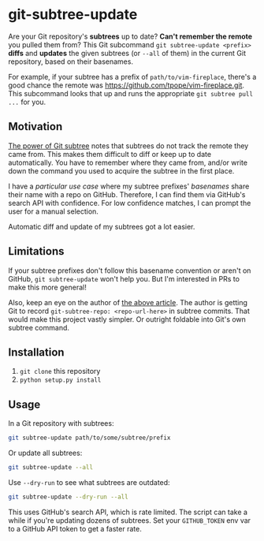 # git-subtree-update

Are your Git repository's **subtrees** up to date? **Can't remember the remote** you pulled them from? This Git subcommand `git subtree-update <prefix>` **diffs** and **updates** the given subtrees (or `--all` of them) in the current Git repository, based on their basenames.

For example, if your subtree has a prefix of `path/to/vim-fireplace`, there's a good chance the remote was https://github.com/tpope/vim-fireplace.git. This subcommand looks that up and runs the appropriate `git subtree pull ...` for you.

## Motivation

[The power of Git subtree] notes that subtrees do not track the remote they came from. This makes them difficult to diff or keep up to date automatically. You have to remember where they came from, and/or write down the command you used to acquire the subtree in the first place.

I have a _particular use case_ where my subtree prefixes' _basenames_ share their name with a repo on GitHub. Therefore, I can find them via GitHub's search API with confidence. For low confidence matches, I can prompt the user for a manual selection.

Automatic diff and update of my subtrees got a lot easier.

## Limitations

If your subtree prefixes don't follow this basename convention or aren't on GitHub, `git subtree-update` won't help you. But I'm interested in PRs to make this more general!

Also, keep an eye on the author of [the above article][The power of Git subtree]. The author is getting Git to record `git-subtree-repo: <repo-url-here>` in subtree commits. That would make this project vastly simpler. Or outright foldable into Git's own subtree command.

## Installation

1. `git clone` this repository
2. `python setup.py install`

## Usage

In a Git repository with subtrees:

```zsh
git subtree-update path/to/some/subtree/prefix
```

Or update all subtrees:

```zsh
git subtree-update --all
```

Use `--dry-run` to see what subtrees are outdated:

```zsh
git subtree-update --dry-run --all
```

This uses GitHub's search API, which is rate limited. The script can take a while if you're updating dozens of subtrees. Set your `GITHUB_TOKEN` env var to a GitHub API token to get a faster rate.

[The power of Git subtree]: https://developer.atlassian.com/blog/2015/05/the-power-of-git-subtree/#hacking-on-git-subtree
